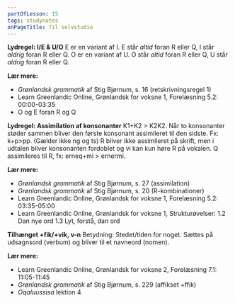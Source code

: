 ```yaml
---
partOfLesson: 15
tags: studynotes
onPageTitle: Til selvstudie
---
```


**Lydregel: I/E & U/O**
E er en variant af I. E står *altid* foran R eller Q, I står *aldrig* foran R eller Q.
O er en variant af U. O står *altid* foran R eller Q, U står *aldrig* foran R eller Q.

**Lær mere:** 
- *Grønlandsk grammatik* af Stig Bjørnum, s. 16 (retskrivningsregel 1)
- Learn Greenlandic Online, Grønlandsk for voksne 1, Forelæsning 5.2: 00:00-03:35
- O og E foran R og Q

**Lydregel: Assimilation af konsonanter**
K1+K2 > K2K2. Når to konsonanter støder sammen bliver den første konsonant assimileret til den sidste. Fx: k+p>pp. (Gælder ikke ng og ts)
R bliver ikke assimileret på skrift, men i udtalen bliver konsonanten fordoblet og vi kan kun høre R på vokalen. Q assimileres til R, fx: erneq+mi > ernermi.

**Lær mere:**
- *Grønlandsk grammatik* af Stig Bjørnum, s. 27 (assimilation)
- *Grønlandsk grammatik* af Stig Bjørnum, s. 20 (R-kombinationer)
- Learn Greenlandic Online, Grønlandsk for voksne 1, Forelæsning 5.2: 03:35-05:00
- Learn Greenlandic Online, Grønlandsk for voksne 1, Strukturøvelser:
1.2 Dan nye ord
1.3 Lyt, forstå, dan ord

**Tilhænget +fik/+vik, v-n**
Betydning: Stedet/tiden for noget. Sættes på udsagnsord (verbum) og bliver til et navneord (nomen).

**Lær mere:**
- Learn Greenlandic Online, Grønlandsk for voksne 2, Forelæsning 7.1: 11:05-11:45
- *Grønlandsk grammatik* af Stig Bjørnum, s. 229 (affikset +ffik)
- *Oqaluussisa* lektion 4